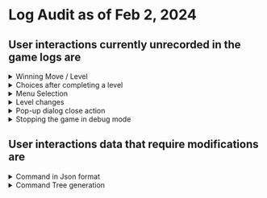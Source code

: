# Log Audit as of Feb 2, 2024

## User interactions currently unrecorded in the game logs are

<details>
<summary>Winning Move / Level</summary>
Status: **Completed**

When a player completes any level successfully,
it should capture the winning state
along with the text message show on the alert box.

Expected:

  ```json
  {
  "TimeStamp": "28-01-2024 16:09:09",
  "UserInteraction": "Win: Level 2 Completed Successfully!"
  }
  ```

</details>

<details>
<summary>Choices after completing a level </summary>
Status: **Completed**

User interactions when making selections like replay, level and main when a
player completes a level

Expected:

  ```json
  {
  "TimeStamp": "28-01-2024 16:09:19",
  "UserInteraction": "Replay"
  }
  ```

</details>
<details>
<summary>Menu Selection  </summary>
Status: **Completed**

User interactions when making menu selections like pause/game, menu.

Expected:

  ```json
  [{
  "TimeStamp": "28-01-2024 16:09:19",
  "UserInteraction": "Pause"
  },
  {
  "TimeStamp": "28-01-2024 16:09:29",
  "UserInteraction": "Menu"
  },
  {
  "TimeStamp": "28-01-2024 16:09:39",
  "UserInteraction": "Main"
  }]
  ```

</details>
<details>
<summary> Level changes</summary>
Status: **Completed**

New Level information when switching between levels.

Expected:

  ```json
  [{
  "TimeStamp": "28-01-2024 16:08:15",
  "UserInteraction": "LEVEL_NAME: 2_C.json"
  },
  {
  "TimeStamp": "28-01-2024 16:08:16",
  "UserInteraction": "Menu"
  },
  {
  "TimeStamp": "28-01-2024 16:08:18",
  "UserInteraction": "Main"
  },
  {
  "TimeStamp": "28-01-2024 16:08:19",
  "UserInteraction": "Levels"
  },{
  "TimeStamp": "28-01-2024 16:08:15",
  "UserInteraction": "LEVEL_NAME: Easy.json"
  }]
  ```

</details>
<details>
<summary>Pop-up dialog close action </summary>
Status: **Completed**

User Interactions when clicking close button on error/help dialog boxes.

Expected:

```json
  {
  "TimeStamp": "28-01-2024 16:08:18",
  "UserInteraction": "close"
  }
  ```

</details>

<details>
<summary> Stopping the game in debug mode</summary>
Status: **Completed**

Interaction with the stop button in debug mode while commands are executing.

Expected:

  ```json
  [{
  "TimeStamp": "28-01-2024 16:08:15",
  "UserInteraction": "Debug"
  },
  {
  "TimeStamp": "28-01-2024 16:08:25",
  "UserInteraction": "Stop"
  }]
  ```

</details>

## User interactions data that require modifications are

<details>
<summary> Command in Json format </summary>
Status: **Completed**

Command object to be restructured in the form of JSON string

Current Implementation:

  ```json
  {
  "TimeStamp": "28-01-2024 16:08:23",
  "UserInteraction": "COMMAND:Command=[Move=MOVE_FORWARD, LeftChild=END_OF_BRANCH, RightChild=END_OF_BRANCH, Parent=MOVE_FORWARD, ParentAlt=, IsRemovable=True, IsSlot=False]"
  }
  ```

Expected:

  ```json
  {
  "TimeStamp": "28-01-2024 16:08:23",
  "UserInteraction": "COMMAND:{command:[move:MOVE_FORWARD, leftChild:END_OF_BRANCH, rightChild:END_OF_BRANCH, parent:MOVE_FORWARD, parentAlt:null, isRemovable:true, isSlot:false]}"
  }
```

</details>

<details>
<summary>Command Tree generation </summary>
Status: **Completed**

When the user hits the play button, generate a command tree to keep track on
order of execution of moves the player has attempted

Current Implementation:

  ```json
  {
  "TimeStamp": "28-01-2024 16:08:15",
  "UserInteraction": "Play"
  }
  ```

Expected:

```json
{
  "timeStamp": "28-01-2024 16:08:42",
  "action": "Play",
  "commandTree": {
    "funcDefs": [
      {
        "funcName": "MAIN",
        "funcMoves": [
          {
            "command": "MOVE_FORWARD"
          },
          {
            "command": "TURN_COUNTER_CLOCKWISE"
          },
          {
            "command": "IS_VALID",
            "leftChild": "END",
            "rightChild": "TURN_CLOCKWISE"
          },
          {
            "command": "MOVE_FORWARD"
          },
          {
            "command": "TURN_CLOCKWISE"
          },
          {
            "command": "FUNCTION_F1",
            "parent": "MAIN"
          }
        ]
      },
      {
        "funcName": "FUNCTION_F1",
        "funcMoves": [
          {
            "command": "MOVE_FORWARD"
          },
          {
            "command": "TURN_COUNTER_CLOCKWISE"
          },
          {
            "command": "IS_VALID",
            "leftChild": "END",
            "rightChild": "TURN_CLOCKWISE"
          },
          {
            "command": "MOVE_FORWARD"
          },
          {
            "command": "FUNCTION_F2",
            "parent": "FUNCTION_F1"
          }
        ]
      },
      {
        "funcName": "FUNCTION_F2",
        "funcMoves": [
          {
            "command": "MOVE_FORWARD"
          },
          {
            "command": "TURN_CLOCKWISE"
          },
          {
            "command": "IS_VALID",
            "leftChild": "END",
            "rightChild": "TURN_CLOCKWISE"
          },
          {
            "command": "MOVE_FORWARD"
          },
          {
            "command": "TURN_COUNTER_CLOCKWISE"
          }
        ]
      }
    ]
  }
}

```

</details>
